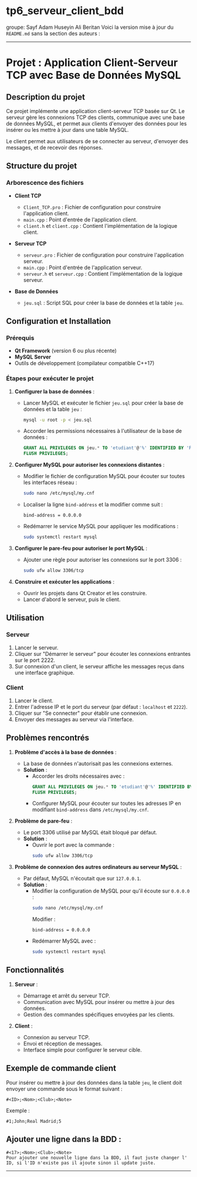 # tp6_serveur_client_bdd
groupe: Sayf Adam Huseyin Ali Beritan
Voici la version mise à jour du `README.md` sans la section des auteurs :

---

# Projet : Application Client-Serveur TCP avec Base de Données MySQL

## Description du projet

Ce projet implémente une application client-serveur TCP basée sur Qt. Le serveur gère les connexions TCP des clients, communique avec une base de données MySQL, et permet aux clients d'envoyer des données pour les insérer ou les mettre à jour dans une table MySQL.  

Le client permet aux utilisateurs de se connecter au serveur, d'envoyer des messages, et de recevoir des réponses.

## Structure du projet

### Arborescence des fichiers
- **Client TCP**
  - `Client_TCP.pro` : Fichier de configuration pour construire l'application client.
  - `main.cpp` : Point d'entrée de l'application client.
  - `client.h` et `client.cpp` : Contient l'implémentation de la logique client.
  
- **Serveur TCP**
  - `serveur.pro` : Fichier de configuration pour construire l'application serveur.
  - `main.cpp` : Point d'entrée de l'application serveur.
  - `serveur.h` et `serveur.cpp` : Contient l'implémentation de la logique serveur.
  
- **Base de Données**
  - `jeu.sql` : Script SQL pour créer la base de données et la table `jeu`.

## Configuration et Installation

### Prérequis
- **Qt Framework** (version 6 ou plus récente)
- **MySQL Server**
- Outils de développement (compilateur compatible C++17)

### Étapes pour exécuter le projet
1. **Configurer la base de données** :
   - Lancer MySQL et exécuter le fichier `jeu.sql` pour créer la base de données et la table `jeu` :
     ```bash
     mysql -u root -p < jeu.sql
     ```
   - Accorder les permissions nécessaires à l'utilisateur de la base de données :
     ```sql
     GRANT ALL PRIVILEGES ON jeu.* TO 'etudiant'@'%' IDENTIFIED BY 'Passciel2';
     FLUSH PRIVILEGES;
     ```

2. **Configurer MySQL pour autoriser les connexions distantes** :
   - Modifier le fichier de configuration MySQL pour écouter sur toutes les interfaces réseau :
     ```bash
     sudo nano /etc/mysql/my.cnf
     ```
   - Localiser la ligne `bind-address` et la modifier comme suit :
     ```
     bind-address = 0.0.0.0
     ```
   - Redémarrer le service MySQL pour appliquer les modifications :
     ```bash
     sudo systemctl restart mysql
     ```

3. **Configurer le pare-feu pour autoriser le port MySQL** :
   - Ajouter une règle pour autoriser les connexions sur le port 3306 :
     ```bash
     sudo ufw allow 3306/tcp
     ```

4. **Construire et exécuter les applications** :
   - Ouvrir les projets dans Qt Creator et les construire.
   - Lancer d'abord le serveur, puis le client.

## Utilisation

### Serveur
1. Lancer le serveur.
2. Cliquer sur "Démarrer le serveur" pour écouter les connexions entrantes sur le port 2222.
3. Sur connexion d'un client, le serveur affiche les messages reçus dans une interface graphique.

### Client
1. Lancer le client.
2. Entrer l'adresse IP et le port du serveur (par défaut : `localhost` et `2222`).
3. Cliquer sur "Se connecter" pour établir une connexion.
4. Envoyer des messages au serveur via l'interface.

## Problèmes rencontrés

1. **Problème d'accès à la base de données** :
   - La base de données n'autorisait pas les connexions externes. 
   - **Solution** :
     - Accorder les droits nécessaires avec :
       ```sql
       GRANT ALL PRIVILEGES ON jeu.* TO 'etudiant'@'%' IDENTIFIED BY 'Passciel2';
       FLUSH PRIVILEGES;
       ```
     - Configurer MySQL pour écouter sur toutes les adresses IP en modifiant `bind-address` dans `/etc/mysql/my.cnf`.

2. **Problème de pare-feu** :
   - Le port 3306 utilisé par MySQL était bloqué par défaut.
   - **Solution** :
     - Ouvrir le port avec la commande :
       ```bash
       sudo ufw allow 3306/tcp
       ```

3. **Problème de connexion des autres ordinateurs au serveur MySQL** :
   - Par défaut, MySQL n'écoutait que sur `127.0.0.1`.
   - **Solution** :
     - Modifier la configuration de MySQL pour qu'il écoute sur `0.0.0.0` :
       ```bash
       sudo nano /etc/mysql/my.cnf
       ```
       Modifier :
       ```
       bind-address = 0.0.0.0
       ```
     - Redémarrer MySQL avec :
       ```bash
       sudo systemctl restart mysql
       ```

## Fonctionnalités

1. **Serveur** :
   - Démarrage et arrêt du serveur TCP.
   - Communication avec MySQL pour insérer ou mettre à jour des données.
   - Gestion des commandes spécifiques envoyées par les clients.

2. **Client** :
   - Connexion au serveur TCP.
   - Envoi et réception de messages.
   - Interface simple pour configurer le serveur cible.

## Exemple de commande client
Pour insérer ou mettre à jour des données dans la table `jeu`, le client doit envoyer une commande sous le format suivant :
```
#<ID>;<Nom>;<Club>;<Note>
```
Exemple :
```
#1;John;Real Madrid;5
```
## Ajouter une ligne dans la BDD :
```
#<17>;<Nom>;<Club>;<Note>
Pour ajouter une nouvelle ligne dans la BDD, il faut juste changer l' ID, si l'ID n'existe pas il ajoute sinon il update juste.
```
---
